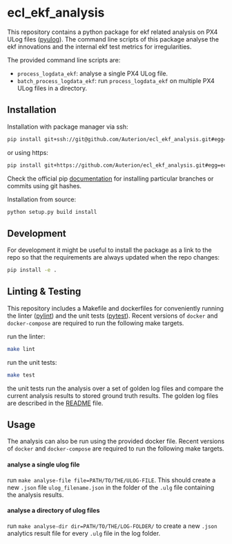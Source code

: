# ecl_ekf_analysis

This repository contains a python package for ekf related analysis on PX4 ULog files ([pyulog](https://github.com/PX4/pyulog)). The command line scripts of this package analyse the ekf innovations and the internal ekf test metrics for irregularities.

The provided command line scripts are:

- `process_logdata_ekf`: analyse a single PX4 ULog file.
- `batch_process_logdata_ekf`: run `process_logdata_ekf` on multiple PX4 ULog files in a directory.

## Installation

Installation with package manager via ssh:
```bash
pip install git+ssh://git@github.com/Auterion/ecl_ekf_analysis.git#egg=ecl_ekf_analysis
```
or using https:
```bash
pip install git+https://github.com/Auterion/ecl_ekf_analysis.git#egg=ecl_ekf_analysis
```

Check the official pip [documentation](https://pip.pypa.io/en/stable/reference/pip_install/) for installing particular branches or commits using git hashes.

Installation from source:
```bash
python setup.py build install
```

## Development 

For development it might be useful to install the package as a link to the repo so that the requirements are always updated when the repo changes:

```bash
pip install -e .
```

## Linting & Testing

This repository includes a Makefile and dockerfiles for conveniently running the linter ([pylint](https://www.pylint.org/)) and the unit tests ([pytest](https://docs.pytest.org/en/latest/)).
Recent versions of `docker` and `docker-compose` are required to run the following make targets.  

run the linter:
```bash
make lint
```
run the unit tests:
```bash
make test
```

the unit tests run the analysis over a set of golden log files and compare the current analysis results to stored ground truth results. The golden log files are described in the [README](https://github.com/Auterion/ecl_ekf_analysis/blob/master/tests/flight_logs/README.md) file.

## Usage 

The analysis can also be run using the provided docker file. Recent versions of `docker` and `docker-compose` are required to run the following make targets.

#### analyse a single ulog file
run `make analyse-file file=PATH/TO/THE/ULOG-FILE`. This should create a new `.json` file `ulog_filename.json` in the folder of the `.ulg` file containing the analysis results. 

#### analyse a directory of ulog files

run `make analyse-dir dir=PATH/TO/THE/LOG-FOLDER/` to create a new `.json` analytics result file for every `.ulg` file in the log folder.  

